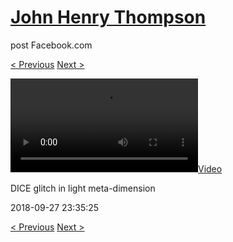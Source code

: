 # [John Henry Thompson](../README.md)
post Facebook.com

[< Previous](2018-09-27-2.md) [Next >](2018-09-27-4.md)

[![](../media/2018-09-27/DICE-glitch-in-light-meta-dimension.mp4)](../README.md)

DICE glitch in light meta-dimension

2018-09-27 23:35:25

[< Previous](2018-09-27-2.md) [Next >](2018-09-27-4.md)